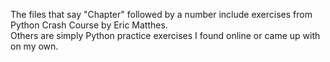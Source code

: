 The files that say "Chapter" followed by a number include exercises from Python Crash Course by Eric Matthes.  
Others are simply Python practice exercises I found online or came up with on my own.
